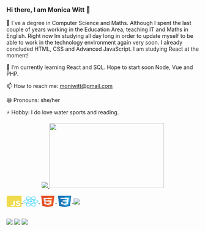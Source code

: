 ### Hi there, I am Monica Witt 👋

 
 🌱 I´ve a degree in Computer Science and Maths. Although I spent the last couple of years working in the Education Area, teaching IT and Maths in English. Right now     Im studying all day long in order to update myself to be able to work in the technology environment again very soon. I already concluded HTML, CSS and             Advanced JavaScript. I am studying React at the moment!
  
 👯 I’m currently learning React and SQL. Hope to start soon Node, Vue and PHP.
 
 📫 How to reach me: moniwitt@gmail.com

 😄 Pronouns: she/her

 ⚡ Hobby: I do love water sports and reading.
 
 <div align="center">
  <a href="https://github.com/moniwitt">
  <img height="160em" src="https://github-readme-stats.vercel.app/api?username=moniwitt&show_icons=true&theme=dracula&include_all_commits=true&count_private=true"/>
  <img height="170em" width="300em" src="https://github-readme-stats.vercel.app/api/top-langs/?username=moniwitt&layout=compact&langs_count=7&theme=dracula"/>
</div>
 
 <div style="display: inline_block"><br>
  <img align="center" alt="Moni-Js" height="30" width="40" src="https://raw.githubusercontent.com/devicons/devicon/master/icons/javascript/javascript-plain.svg">
  <img align="center" alt="Moni-React" height="30" width="40" src="https://raw.githubusercontent.com/devicons/devicon/master/icons/react/react-original.svg">
  <img align="center" alt="Moni-HTML" height="30" width="40" src="https://raw.githubusercontent.com/devicons/devicon/master/icons/html5/html5-original.svg">
  <img align="center" alt="Moni-CSS" height="30" width="40" src="https://raw.githubusercontent.com/devicons/devicon/master/icons/css3/css3-original.svg">
  <img align="center" width="100em" src="https://user-images.githubusercontent.com/110134009/182003705-6d08bd9a-e5cc-47c5-bac8-ac1391ed3135.png">
 </div>
  
  ##
  
 <div> 
  <a href="https://instagram.com/moniwitt" target="_blank"><img src="https://img.shields.io/badge/-Instagram-%23E4405F?style=for-the-badge&logo=instagram&logoColor=white" target="_blank"></a>
  <a href = "mailto:contatomoniwitt@gmail.com"><img src="https://img.shields.io/badge/-Gmail-%23333?style=for-the-badge&logo=gmail&logoColor=white" target="_blank"></a>
  <a href="https://www.linkedin.com/in/mônica-mattos-87b709158" target="_blank"><img src="https://img.shields.io/badge/-LinkedIn-%230077B5?style=for-the-badge&logo=linkedin&logoColor=white" target="_blank"></a> 
 
  </div>
  



